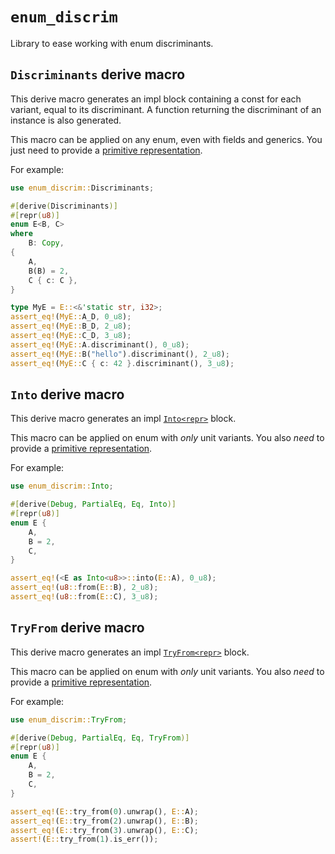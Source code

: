 # `enum_discrim`

Library to ease working with enum discriminants.

## `Discriminants` derive macro

This derive macro generates an impl block containing a const for each variant, equal to its discriminant.
A function returning the discriminant of an instance is also generated.

This macro can be applied on any enum, even with fields and generics.
You just need to provide a [primitive representation](https://doc.rust-lang.org/reference/type-layout.html#primitive-representations).

For example:
```rust
use enum_discrim::Discriminants;

#[derive(Discriminants)]
#[repr(u8)]
enum E<B, C>
where
	B: Copy,
{
	A,
	B(B) = 2,
	C { c: C },
}

type MyE = E::<&'static str, i32>;
assert_eq!(MyE::A_D, 0_u8);
assert_eq!(MyE::B_D, 2_u8);
assert_eq!(MyE::C_D, 3_u8);
assert_eq!(MyE::A.discriminant(), 0_u8);
assert_eq!(MyE::B("hello").discriminant(), 2_u8);
assert_eq!(MyE::C { c: 42 }.discriminant(), 3_u8);
```

## `Into` derive macro

This derive macro generates an impl [`Into<repr>`](https://doc.rust-lang.org/stable/std/convert/trait.Into.html) block.

This macro can be applied on enum with *only* unit variants.
You also *need* to provide a [primitive representation](https://doc.rust-lang.org/reference/type-layout.html#primitive-representations).

For example:
```rust
use enum_discrim::Into;

#[derive(Debug, PartialEq, Eq, Into)]
#[repr(u8)]
enum E {
	A,
	B = 2,
	C,
}

assert_eq!(<E as Into<u8>>::into(E::A), 0_u8);
assert_eq!(u8::from(E::B), 2_u8);
assert_eq!(u8::from(E::C), 3_u8);
```

## `TryFrom` derive macro

This derive macro generates an impl [`TryFrom<repr>`](https://doc.rust-lang.org/stable/std/convert/trait.TryFrom.html) block.

This macro can be applied on enum with *only* unit variants.
You also *need* to provide a [primitive representation](https://doc.rust-lang.org/reference/type-layout.html#primitive-representations).

For example:
```rust
use enum_discrim::TryFrom;

#[derive(Debug, PartialEq, Eq, TryFrom)]
#[repr(u8)]
enum E {
	A,
	B = 2,
	C,
}

assert_eq!(E::try_from(0).unwrap(), E::A);
assert_eq!(E::try_from(2).unwrap(), E::B);
assert_eq!(E::try_from(3).unwrap(), E::C);
assert!(E::try_from(1).is_err());
```
